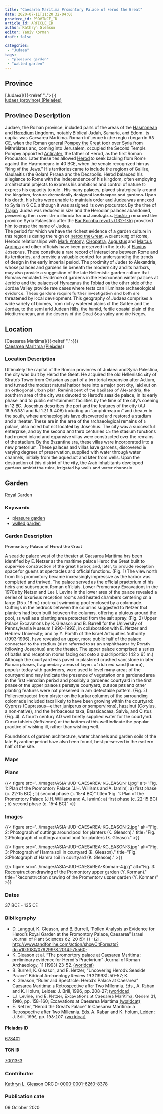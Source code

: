 ```yaml
---
title: "Caesarea Maritima Promontory Palace of Herod the Great"
date: 2020-07-11T11:20:32-04:00
province_id: PROVINCE_ID
article_id: ARTICLE_ID
author: Kathryn Gleason
editor: Yaniv Korman
draft: false

categories:
 - "Judaea"
tags:
 - "pleasure garden"
 - "walled garden"
---
```


## Province

[Judaea]({{<relref "..">}}) \
[Iudaea (province) (Pleiades)](https://pleiades.stoa.org/places/981527)

## Province Description
Judaea, the Roman province, included parts of the areas of the [Hasmonean](https://en.wikipedia.org/wiki/Hasmonean_dynasty) and [Herodium](https://en.wikipedia.org/wiki/Herodian_dynasty) kingdoms, notably Biblical Judah, Samaria, and Edom. Its capital was Caesarea Maritima. Roman influence in the region began in 63 CE, when the Roman general [Pompey the Great](https://en.wikipedia.org/wiki/Pompey) took over Syria from Mithridates and, coming into Jerusalem, occupied the Second Temple.  Pompey appointed [Antipater](https://en.wikipedia.org/wiki/Antipater_the_Idumaean), the father of Herod, as the first Roman Procurator. Later these ties allowed [Herod](https://en.wikipedia.org/wiki/Herod_the_Great) to seek backing from Rome against the Hasmoneans in 40 BCE, when the senate recognized him as “king of the Jews.”  His territories came to include the regions of Galilee, Gaulanitis (the Golan),Peraea and the Decapolis. Herod balanced his allegiance to Rome with the independence of his kingdom, often employing architectural projects to express his ambitions and control of nature to express his capacity to rule . His many palaces, placed strategically around the kingdom, feature dramatically designed landscapes and gardens.  Upon his death, his heirs were unable to maintain order and Judea was annexed to Syria in 6 CE, although it was assigned its own procurator.   By the time of [Trajan](https://en.wikipedia.org/wiki/Trajan), Judea was reduced in size and the Herodian palaces abandoned, preserving them over the millennia for archaeologists. [Hadrian](https://en.wikipedia.org/wiki/Hadrian) renamed the province Syria Palaestina after the [Bar Kochba revolts (132-135)](https://en.wikipedia.org/wiki/Bar_Kokhba_revolt) provoked him to erase the name of Judea.  
The period for which we have the richest evidence of a garden culture in this region is during the reign of [Herod the Great](https://en.wikipedia.org/wiki/Herod_the_Great).  A client king of Rome, Herod’s relationships with [Mark Antony](https://en.wikipedia.org/wiki/Mark_Antony), [Cleopatra](https://en.wikipedia.org/wiki/Cleopatra), [Augustus](https://en.wikipedia.org/wiki/Augustus) and [Marcus Agrippa](https://en.wikipedia.org/wiki/Marcus_Vipsanius_Agrippa) and other officials have been preserved in the texts of [Flavius Josephus](https://en.wikipedia.org/wiki/Josephus).  These constitute a rare record of interactions between Rome and its territories, and provide a valuable context for understanding the trends of design in the early imperial period.  The proximity of Judea to Alexandria, whose palaces and gardens lie beneath the modern city and its harbors, may also provide a suggestion of the late Hellenistic garden culture that Romans emulated.  Evidence of gardens in the Hasmonean winter palaces at Jericho and the palaces of Hyracanus the Tobiad on the other side of the Jordan Valley provide rare cases where texts can illuminate archaeological evidence.   These gardens require further investigation and both are threatened by local development.
This geography of Judaea comprises a wide variety of biomes, from richly watered plains of the Galilee and the Jordan, to the semi arid Judean Hills, the humid, fertile coastal plain of the Mediterranean, and the deserts of the Dead Sea valley and the Negev.



## Location

[Caesarea Maritima]({{<relref ".">}}) \
[Caesarea Maritima (Pleiades)](https://pleiades.stoa.org/places/678401/?searchterm=Caesarea%20Maritima*)

### Location Description

Ultimately the capital of the Roman provinces of Judaea and Syria Palestina, the city was built by Herod the Great. He acquired the old Hellenistic city of Strato’s Tower from Octavian as part of a territorial expansion after Actium, and turned the modest natural harbor here into a major port city, laid out on an orthogonal urban plan. Reminiscent of the basilaea of Alexandria, the southern area of the city was devoted to Herod’s seaside palace, in its early phase, and to public entertainment facilities by the time of the city’s opening in 12 BC.  Josephus describes the port and the features of the city  (AJ 15.9.6.331 and BJ 1.21.5. 408)  including an “amphitheatron” and theater in the south, where archaeologists have discovered and restored a stadium and a theater.  These are in the area of the archaeological remains of a palace, also noted but not located by Josephus.  The city was a successful enterprise, and by the second and third centuries CE the stadium functions had moved inland and expansive villas were constructed over the remains of the stadium.  By the Byzantine era, these villas were incorporated into a new praetorium.  These palaces and villas have gardens, discovered in varying degrees of preservation, supplied with water through water channels, initially from the aqueduct and later from wells.   Upon the destruction of this district of the city, the Arab inhabitants developed gardens amidst the ruins, irrigated by wells and water channels.   

<!-- LEAVE THIS BLANK FOR NOW -->

<!--## Sublocation-->

<!--
[AREA WITHIN LOCATION, LIKE “PALATINE HILL”](GEOREFERENCE LINK)
A sublocation is any area larger than an individual garden, but located within a location. I would always try to include a link to a controlled vocabulary here if possible. This ID may well be different from the Garden ID, e.g., Pompeii versus a Garden in one of the houses which has its own Pleiades ID.
-->

<!--### Sublocation Description-->

<!-- DESCRIPTION -->

## Garden

Royal Garden

### Keywords

- [pleasure garden](http://www.getty.edu/vow/AATFullDisplay?find=garden&logic=AND&note=&english=N&prev_page=4&subjectid=300008115)
- [walled garden](http://www.getty.edu/vow/AATFullDisplay?find=garden&logic=AND&note=&english=N&prev_page=5&subjectid=300008129)

### Garden Description
Promontory Palace of Herod the Great

A seaside palace west of the theater at Caesarea Maritima has been identified by E. Netzer as the maritime palace Herod the Great built to supervise construction of the great harbor, and, later, to provide reception space for guests at spectacles and official functions.  (Fig. 1) The view north from this promontory became increasingly impressive as the harbor was completed and thrived. The palace served as the official praetorium of his heirs and subsequent Roman officials.
Lower Promontory
Excavations in the 1970s by Netzer and Lee I. Levine in the lower area of the palace revealed a series of luxurious reception rooms and heated chambers centering on a large (35   x 18 m.) rock-cut swimming pool enclosed by a colonnade. Cuttings in the bedrock between the columns suggested to Netzer that planters had been built between the columns, offering a pluteus around the pool, as well as a planting area protected from the salt spray.   (Fig. 2)
Upper Palace
Excavations by K. Gleason and B. Burrell for the University of Pennsylvania Museum (1990-1996), in collaboration with E. Netzer and Hebrew University;  and by Y. Porath of the Israel Antiquities Authority (1993-1996), have revealed an upper, more public half of the palace connected to the stadium (also referred to as an amphitheater by Porath following Josephus)  and the theater.  The upper palace comprised a series of baths and reception rooms facing out onto a quadriportico (42 x 65 m.)  Although the courtyard was paved in plastered crushed sandstone in later Roman phases, fragmentary areas of layers of rich red sand (hamra), popular today with gardeners, were used to level many areas of the courtyard and may indicate the presence of vegetation or a gardened area in the first Herodian period and possibly a gardened courtyard in the first phase of the upper palace’s peristyle courtyard, but soil pits and other planting features were not preserved in any detectable pattern.  (Fig. 3) Pollen extracted from plaster on the kurkar columns of the surrounding colonnade included taxa likely to have been growing within the courtyard:  Cypress (Cupressus--either juniperus or sempervirens), hazelnut (Corylus, a non-native), and the herbaceous taxa, Brassicacaea, Salvia, and Cistus (Fig. 4). A fourth century AD well briefly supplied water for the courtyard.  Curse tablets (defixiones) at the bottom of this well indicate the popular practice of wishing ill, rather than wishing well.  

Foundations of garden architecture, water channels and garden soils of the late Byzantine period have also been found, best preserved in the eastern half of the site.

### Maps

<!--
{{< figure src="IMG_URL" alt="ALT_TEXT" title="CAPTION" >}}
-->

### Plans

{{< figure src="../images/ASIA-JUD-CAESAREA-KGLEASON-1.jpg" alt="Fig. 1: Plan of the Promontory Palace (J.H. Williams and A. Iamim): a) first phase (c. 22-15 BC) ; b) second phase (c. 15-4 BC)" title="Fig. 1: Plan of the Promontory Palace (J.H. Williams and A. Iamim): a) first phase (c. 22-15 BC) ; b) second phase (c. 15-4 BC)" >}}

### Images

{{< figure src="../images/ASIA-JUD-CAESAREA-KGLEASON-2.jpg" alt="Fig. 2: Photograph of cuttings around pool for planters (K. Gleason)." title="Fig. 2:Photograph of cuttings around pool for planters (K. Gleason." >}}

{{< figure src="../images/ASIA-JUD-CAESAREA-KGLEASON-3.jpg" alt="Fig. 3: Photograph of Hamra soil in courtyard (K. Gleason)." title="Fig. 3:Photograph of Hamra soil in courtyard (K. Gleason)." >}}

{{< figure src="../images/ASIA-JUD-CAESAREA-Korman-4.jpg" alt="Fig. 3: Reconstruction drawing of the Promontory upper garden (Y. Korman)." title="Reconstruction drawing of the Promontory upper garden (Y. Korman)" >}}

### Dates

37 BCE - 135 CE

### Bibliography

* D. Langgut, K. Gleason, and B. Burrell, “Pollen Analysis as Evidence for Herod’s Royal Garden at the Promontory Palace, Caesarea”  Israel Journal of Plant Sciences  62 (2015): 111-121. http://www.tandfonline.com/action/showCitFormats?doi=10.1080/07929978.2014.975560;
* K. Gleason et al. “The promontory palace at Caesarea Maritima : preliminary evidence for Herod's Praetorium” Journal of Roman Archaeology, 11 (1998) 23-52. [(worldcat)](https://www.worldcat.org/title/the-promontory-palace-at-caesarea-maritima-preliminary-evidence-for-herods-praetorium/oclc/5884367944&referer=brief_results)
* B. Burrell, K. Gleason, and E. Netzer, “Uncovering Herod’s Seaside Palace” Biblical Archaeology Review 19.3(1993): 50-57; K.
* K. Gleason, “Ruler and Spectacle: Herod’s Palace at Caesarea” Caesarea Maritima: a Retrospective after Two Millennia.  Eds., A. Raban and K. Holum,  Leiden: J. Brill, 1996, pp. 208-27; [(worldcat)](https://www.worldcat.org/title/caesarea-maritima-a-retrospective-after-two-millenia/oclc/34557572&referer=brief_results)
* L.I. Levine, and E. Netzer, Excavations at Caesarea Maritima, Qedem 21, 1986, pp. 158-160; Excavations at Caesarea Maritima [(worldcat)](https://www.worldcat.org/title/excavations-at-caesarea-maritima-1975-1976-1979-final-report/oclc/1172114860&referer=brief_results)
* E. Netzer, “Herod the Great’s Palace” In Caesarea Maritima: a Retrospective after Two Millennia. Eds. A. Raban and K. Holum, Leiden: J. Brill, 1996, pp. 193-207. [(worldcat)](https://www.worldcat.org/title/caesarea-maritima-a-retrospective-after-two-millenia/oclc/34557572&referer=brief_results)

<!--#### Periodo ID-->

<!-- [PERIODO_ID](https://pleiades.stoa.org/places/PLEIADES_ID) -->

#### Pleiades ID

[678401](https://pleiades.stoa.org/places/678401/?searchterm=Caesarea%20Maritima*)

#### TGN ID

[7001363](http://www.getty.edu/vow/TGNFullDisplay?find=CAESAREA+MARITIMA&place=&nation=&prev_page=1&english=Y&subjectid=7001363)

### Contributor

[Kathryn L. Gleason](https://landscape.cals.cornell.edu/people/kathryn-l-gleason/)
ORCID: [0000-0001-6260-8378](https://orcid.org/0000-0001-6260-8378)

### Publication date

09 October 2020

<!--### Related articles-->

<!-- Links to other related articles. Leave blank for now -->
